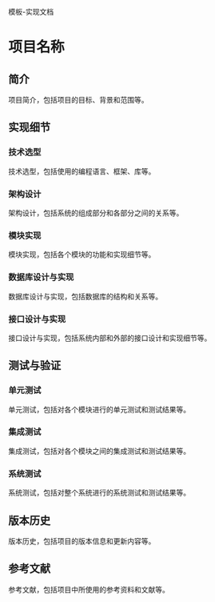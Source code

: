 模板-实现文档

# 项目名称

## 简介

项目简介，包括项目的目标、背景和范围等。

## 实现细节

### 技术选型

技术选型，包括使用的编程语言、框架、库等。

### 架构设计

架构设计，包括系统的组成部分和各部分之间的关系等。

### 模块实现

模块实现，包括各个模块的功能和实现细节等。

### 数据库设计与实现

数据库设计与实现，包括数据库的结构和关系等。

### 接口设计与实现

接口设计与实现，包括系统内部和外部的接口设计和实现细节等。

## 测试与验证

### 单元测试

单元测试，包括对各个模块进行的单元测试和测试结果等。

### 集成测试

集成测试，包括对各个模块之间的集成测试和测试结果等。

### 系统测试

系统测试，包括对整个系统进行的系统测试和测试结果等。

## 版本历史

版本历史，包括项目的版本信息和更新内容等。

## 参考文献

参考文献，包括项目中所使用的参考资料和文献等。
